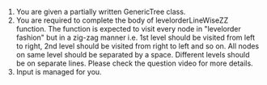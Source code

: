 1. You are given a partially written GenericTree class.
2. You are required to complete the body of levelorderLineWiseZZ function. The function is expected to visit every node in "levelorder fashion" but in a zig-zag manner i.e. 1st level should be visited from left to right, 2nd level should be visited from right to left and so on. All nodes on same level should be separated by a space. Different levels should be on separate lines. Please check the question video for more details.
3. Input is managed for you. 
                               

